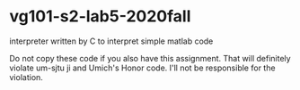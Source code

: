 # vg101-s2-lab5-2020fall
interpreter written by C to interpret simple matlab code

Do not copy these code if you also have this assignment. That will definitely violate um-sjtu ji and Umich's Honor code. I'll not be responsible for the violation.